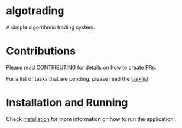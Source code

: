 # algotrading

A simple algorithmic trading system.


# Contributions

Please read [CONTRIBUTING](docs/CONTRIBUTING.md) for details on how to create PRs.

For a list of tasks that are pending, please read the [tasklist](docs/TASKS.md)


# Installation and Running

Check [installation](docs/RUN.md) for more information on how to run the application!.
